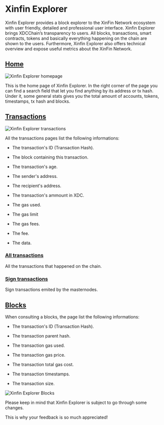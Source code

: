 ﻿# Xinfin Explorer

Xinfin Explorer provides a block explorer to the XinFin Network ecosystem with user friendly, detailed and professional user interface. 
Xinfin Explorer brings XDCChain’s transparency to users. 
All blocks, transactions, smart contracts, tokens and basically everything happening on the chain are shown to the users.
Furthermore, Xinfin Explorer also offers technical overview and expose useful metrics about the XinFin Network. 

## [Home](http://xinfin.network/#explorer)
      
![Xinfin Explorer homepage](/assets/Explorer1.jpg)

This is the home page of Xinfin Explorer.
In the right corner of the page you can find a search field that let you find anything by its address or tx hash.
Under it, some general stats gives you the total amount of accounts, tokens, timestamps, tx hash and blocks.

## [Transactions](https://scan.xinfin.org/txs)

![Xinfin Explorer transactions](/assets/Explorer2.jpg)

All the transactions pages list the following informations:

- The transaction's ID (Transaction Hash).

- The block containing this transaction.

- The transaction's age.

- The sender's address.

- The recipient's address.

- The transaction's ammount in XDC.

- The gas used.

- The gas limit

- The gas fees.

- The fee.

- The data.


### [All transactions](http://xinfin.network/#explorer)
All the transactions that happened on the chain.

### [Sign transactions](http://xinfin.network/#explorer)
Sign transactions emited by the masternodes.


## [Blocks](http://xinfin.network/#explorer)
When consulting a blocks, the page list the following informations:

- The transaction's ID (Transaction Hash).

- The transaction parent hash.

- The transaction gas used.

- The transaction gas price.

- The transaction total gas cost.

- The transaction timestamps.

- The transaction size.


![Xinfin Explorer Blocks](/assets/Explorer3.jpg)

Please keep in mind that Xinfin Explorer is subject to go through some changes.

This is why your feedback is so much appreciated!
